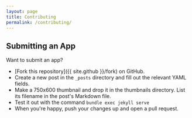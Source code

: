 ```yaml
---
layout: page
title: Contributing
permalink: /contributing/
---
```


## Submitting an App

Want to submit an app?

- [Fork this repository]({{ site.github }}/fork) on GitHub.
- Create a new post in the `_posts` directory and fill out the relevant
  YAML fields.
- Make a 750x600 thumbnail and drop it in the thumbnails directory.
  List its filename in the post's Markdown file.
- Test it out with the command `bundle exec jekyll serve`
- When you're happy, push your changes up and open a pull request.
